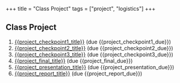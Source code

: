 +++
title = "Class Project"
tags = ["project", "logistics"]
+++

## Class Project

1. [{{project_checkpoint1_title}}](plan) (due {{project_checkpoint1_due}})
1. [{{project_checkpoint2_title}}](checkpoint) (due {{project_checkpoint2_due}})
1. [{{project_checkpoint3_title}}](checkpoint) (due {{project_checkpoint3_due}})
1. [{{project_final_title}}](dashboard) (due {{project_final_due}})
1. [{{project_presentation_title}}](presentation) (due {{project_presentation_due}})
1. [{{project_report_title}}](report) (due {{project_report_due}})
